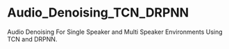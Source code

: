 # Audio_Denoising_TCN_DRPNN
Audio Denoising For Single Speaker and Multi Speaker Environments Using TCN and DRPNN.

